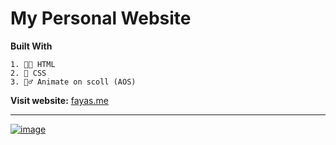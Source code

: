 # My Personal Website 

**Built With**

    1. 👩‍💻 HTML
    2. 🎨 CSS
    3. 🧙‍♂️ Animate on scoll (AOS)

**Visit website:** [fayas.me](https://fayas.me)

---

[![image](https://user-images.githubusercontent.com/58919619/135618514-6ab58cca-7e8b-4f5d-8971-b65e372a4cc6.png)](https://fayas.me)
